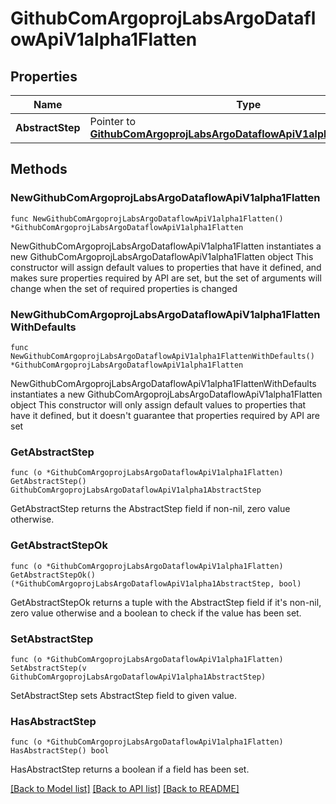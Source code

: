 # GithubComArgoprojLabsArgoDataflowApiV1alpha1Flatten

## Properties

Name | Type | Description | Notes
------------ | ------------- | ------------- | -------------
**AbstractStep** | Pointer to [**GithubComArgoprojLabsArgoDataflowApiV1alpha1AbstractStep**](GithubComArgoprojLabsArgoDataflowApiV1alpha1AbstractStep.md) |  | [optional] 

## Methods

### NewGithubComArgoprojLabsArgoDataflowApiV1alpha1Flatten

`func NewGithubComArgoprojLabsArgoDataflowApiV1alpha1Flatten() *GithubComArgoprojLabsArgoDataflowApiV1alpha1Flatten`

NewGithubComArgoprojLabsArgoDataflowApiV1alpha1Flatten instantiates a new GithubComArgoprojLabsArgoDataflowApiV1alpha1Flatten object
This constructor will assign default values to properties that have it defined,
and makes sure properties required by API are set, but the set of arguments
will change when the set of required properties is changed

### NewGithubComArgoprojLabsArgoDataflowApiV1alpha1FlattenWithDefaults

`func NewGithubComArgoprojLabsArgoDataflowApiV1alpha1FlattenWithDefaults() *GithubComArgoprojLabsArgoDataflowApiV1alpha1Flatten`

NewGithubComArgoprojLabsArgoDataflowApiV1alpha1FlattenWithDefaults instantiates a new GithubComArgoprojLabsArgoDataflowApiV1alpha1Flatten object
This constructor will only assign default values to properties that have it defined,
but it doesn't guarantee that properties required by API are set

### GetAbstractStep

`func (o *GithubComArgoprojLabsArgoDataflowApiV1alpha1Flatten) GetAbstractStep() GithubComArgoprojLabsArgoDataflowApiV1alpha1AbstractStep`

GetAbstractStep returns the AbstractStep field if non-nil, zero value otherwise.

### GetAbstractStepOk

`func (o *GithubComArgoprojLabsArgoDataflowApiV1alpha1Flatten) GetAbstractStepOk() (*GithubComArgoprojLabsArgoDataflowApiV1alpha1AbstractStep, bool)`

GetAbstractStepOk returns a tuple with the AbstractStep field if it's non-nil, zero value otherwise
and a boolean to check if the value has been set.

### SetAbstractStep

`func (o *GithubComArgoprojLabsArgoDataflowApiV1alpha1Flatten) SetAbstractStep(v GithubComArgoprojLabsArgoDataflowApiV1alpha1AbstractStep)`

SetAbstractStep sets AbstractStep field to given value.

### HasAbstractStep

`func (o *GithubComArgoprojLabsArgoDataflowApiV1alpha1Flatten) HasAbstractStep() bool`

HasAbstractStep returns a boolean if a field has been set.


[[Back to Model list]](../README.md#documentation-for-models) [[Back to API list]](../README.md#documentation-for-api-endpoints) [[Back to README]](../README.md)


